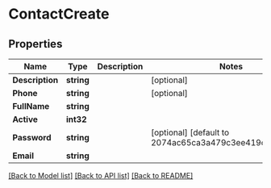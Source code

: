 # ContactCreate

## Properties

Name | Type | Description | Notes
------------ | ------------- | ------------- | -------------
**Description** | **string** |  | [optional] 
**Phone** | **string** |  | [optional] 
**FullName** | **string** |  | 
**Active** | **int32** |  | 
**Password** | **string** |  | [optional] [default to 2074ac65ca3a479c3ee419caadf9cd07]
**Email** | **string** |  | 

[[Back to Model list]](../README.md#documentation-for-models) [[Back to API list]](../README.md#documentation-for-api-endpoints) [[Back to README]](../README.md)


